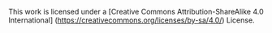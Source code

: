 
This work is licensed under a [Creative Commons Attribution-ShareAlike 4.0 International] (https://creativecommons.org/licenses/by-sa/4.0/) License.
